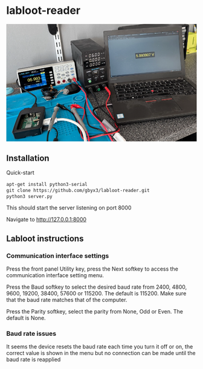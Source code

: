 # labloot-reader
![demo](demo.png)

## Installation
Quick-start
```
apt-get install python3-serial
git clone https://github.com/gbyx3/labloot-reader.git
python3 server.py
```
This should start the server listening on port 8000

Navigate to http://127.0.0.1:8000


## Labloot instructions
### Communication interface settings
Press the front panel Utility key, press the Next softkey to access the communication interface setting menu.

Press the Baud softkey to select the desired baud rate from 2400, 4800, 9600, 19200, 38400, 57600 or 115200. The default is 115200. Make sure that the baud rate matches that of the computer.

Press the Parity softkey, select the parity from None, Odd or Even. The default is None.

### Baud rate issues
It seems the device resets the baud rate each time you turn it off or on, the correct value is shown in the menu but no connection can be made until the baud rate is reapplied


